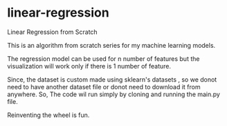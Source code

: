 # linear-regression
Linear Regression from Scratch

This is an algorithm from scratch series for my machine learning models. 

The regression model can be used for n number of features but the visualization will work only if there is 1 number of feature.

Since, the  dataset is custom made using sklearn's datasets , so we donot need to have another dataset file or donot need to download it from anywhere. So, The code wil run simply by cloning and running the main.py file.

Reinventing the wheel is fun.
